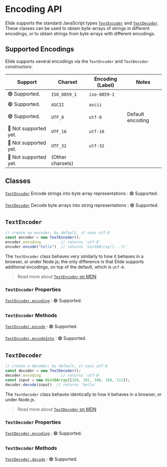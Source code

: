 # Encoding API

Elide supports the standard JavaScript types [`TextEncoder`](#textencoder) and [`TextDecoder`](#textdecoder). These
classes can be used to obtain byte-arrays of strings in different encodings, or to obtain strings from byte arrays with
different encodings.

## Supported Encodings

Elide supports several encodings via the `TextEncoder` and `TextDecoder` constructors:

| Support               | Charset          | Encoding (Label) | Notes            |
|-----------------------|------------------|------------------|------------------|
| 🟢 Supported.         | `ISO_8859_1`     | `iso-8859-1`     |                  |
| 🟢 Supported.         | `ASCII`          | `ascii`          |                  |
| 🟢 Supported.         | `UTF_8`          | `utf-8`          | Default encoding |
| 🔴 Not supported yet. | `UTF_16`         | `utf-16`         |                  |
| 🔴 Not supported yet. | `UTF_32`         | `utf-32`         |                  |
| 🔴 Not supported yet. | (Other charsets) |                  |                  |

## Classes

[`TextEncoder`](#textencoder) Encode strings into byte array representations
: 🟢 Supported.

[`TextDecoder`](#textdecoder) Decode byte arrays into string representations
: 🟢 Supported.

## `TextEncoder`

```Javascript
// create an encoder; by default, it uses utf-8
const encoder = new TextEncoder();
encoder.encoding         // returns 'utf-8'
encoder.encode("hello")  // returns `Uint8Array([...])`
```

The `TextEncoder` class behaves very similarly to how it behaves in a browser, or under Node.js; the only difference is
that Elide supports additional encodings, on top of the default, which is `utf-8`.

> Read more about [`TextEncoder` on MDN](https://developer.mozilla.org/en-US/docs/Web/API/TextEncoder)

### `TextEncoder` Properties

[`TextEncoder.encoding`](https://developer.mozilla.org/en-US/docs/Web/API/TextEncoder/encoding)
: 🟢 Supported.

### `TextEncoder` Methods

[`TextEncoder.encode`](https://developer.mozilla.org/en-US/docs/Web/API/TextEncoder/encode)
: 🟢 Supported.

[`TextEncoder.encodeInto`](https://developer.mozilla.org/en-US/docs/Web/API/TextEncoder/encodeInto)
: 🟢 Supported.

## `TextDecoder`

```Javascript
// create a decoder; by default, it uses utf-8
const decoder = new TextDecoder();
decoder.encoding         // returns 'utf-8'
const input = new Uint8Array([104, 101, 108, 108, 111]);
decoder.decode(input)  // returns 'hello'
```

The `TextDecoder` class behaves identically to how it behaves in a browser, or under Node.js.

> Read more about [`TextDecoder` on MDN](https://developer.mozilla.org/en-US/docs/Web/API/TextDecoder)

### `TextDecoder` Properties

[`TextDecoder.encoding`](https://developer.mozilla.org/en-US/docs/Web/API/TextDecoder/encoding)
: 🟢 Supported.

### `TextDecoder` Methods

[`TextDecoder.decode`](https://developer.mozilla.org/en-US/docs/Web/API/TextDecoder/decode)
: 🟢 Supported.
